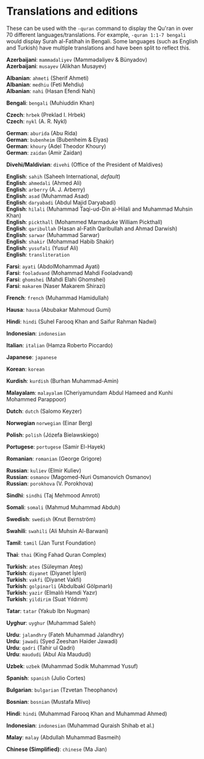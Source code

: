 # Translations and editions

These can be used with the `-quran` command to display the Qu'ran in over 70 different languages/translations. 
For example, `-quran 1:1-7 bengali` would display Surah al-Fatihah in Bengali.
Some languages (such as English and Turkish) have multiple translations and have been split to reflect this.
  
  
  
  
  
**Azerbaijani**: `mammadaliyev` (Məmmədəliyev & Bünyadov)  
**Azerbaijani**: `musayev` (Alikhan Musayev)  
  
**Albanian**: `ahmeti` (Sherif Ahmeti)  
**Albanian**: `medhiu` (Feti Mehdiu)  
**Albanian**: `nahi` (Hasan Efendi Nahi)  
  
**Bengali**: `bengali` (Muhiuddin Khan)  
  
  
**Czech**: `hrbek` (Preklad I. Hrbek)  
**Czech**: `nykl` (A. R. Nykl)  
  
**German**: `aburida` (Abu Rida)  
**German**: `bubenheim` (Bubenheim & Elyas)  
**German**: `khoury` (Adel Theodor Khoury)  
**German**: `zaidan` (Amir Zaidan)  
  
  
**Divehi/Maldivian**: `divehi` (Office of the President of Maldives)  
  
  
**English**: `sahih` (Saheeh International, *default*)  
**English**: `ahmedali` (Ahmed Ali)  
**English**: `arberry` (A. J. Arberry)  
**English**: `asad` (Muhammad Asad)  
**English**: `daryabadi` (Abdul Majid Daryabadi)  
**English**: `hilali` (Muhammad Taqi-ud-Din al-Hilali and Muhammad Muhsin Khan)  
**English**: `pickthall` (Mohammed Marmaduke William Pickthall)  
**English**: `qaribullah` (Hasan al-Fatih Qaribullah and Ahmad Darwish)  
**English**: `sarwar` (Muhammad Sarwar)  
**English**: `shakir` (Mohammad Habib Shakir)  
**English**: `yusufali` (Yusuf Ali)  
**English**: `transliteration`  
  
  
**Farsi**: `ayati` (AbdolMohammad Ayati)  
**Farsi**: `fooladvand` (Mohammad Mahdi Fooladvand)  
**Farsi**: `ghomshei` (Mahdi Elahi Ghomshei)  
**Farsi**: `makarem` (Naser Makarem Shirazi)  
  
  
**French**: `french` (Muhammad Hamidullah)
  
  
**Hausa**: `hausa` (Abubakar Mahmoud Gumi)
  
  
**Hindi**: `hindi` (Suhel Farooq Khan and Saifur Rahman Nadwi)
  
 
**Indonesian**: `indonesian`

**Italian**: `italian` (Hamza Roberto Piccardo)

**Japanese**: `japanese`

**Korean**: `korean`

**Kurdish**: `kurdish` (Burhan Muhammad-Amin)

**Malayalam**: `malayalam` (Cheriyamundam Abdul Hameed and Kunhi Mohammed Parappoor)

**Dutch**: `dutch` (Salomo Keyzer)

**Norwegian** `norwegian` (Einar Berg)

**Polish**: `polish` (Józefa Bielawskiego)

**Portugese**: `portugese` (Samir El-Hayek)

**Romanian**: `romanian` (George Grigore)

**Russian**: `kuliev` (Elmir Kuliev)  
**Russian**: `osmanov` (Magomed-Nuri Osmanovich Osmanov)  
**Russian**: `porokhova` (V. Porokhova)  

**Sindhi**: `sindhi` (Taj Mehmood Amroti)

**Somali**: `somali` (Mahmud Muhammad Abduh)

**Swedish**: `swedish` (Knut Bernström)

**Swahili**: `swahili` (Ali Muhsin Al-Barwani)

**Tamil**: `tamil` (Jan Turst Foundation)

**Thai**: `thai` (King Fahad Quran Complex)

**Turkish**: `ates` (Süleyman Ateş)  
**Turkish**: `diyanet` (Diyanet İşleri)  
**Turkish**: `vakfi` (Diyanet Vakfi)   
**Turkish**: `golpinarli` (Abdulbakî Gölpınarlı)  
**Turkish**: `yazir` (Elmalılı Hamdi Yazır)  
**Turkish**: `yildirim` (Suat Yıldırım)  

**Tatar**: `tatar` (Yakub Ibn Nugman)

**Uyghur**: `uyghur` (Muhammad Saleh)

**Urdu**: `jalandhry` (Fateh Muhammad Jalandhry)  
**Urdu**: `jawadi` (Syed Zeeshan Haider Jawadi)  
**Urdu**: `qadri` (Tahir ul Qadri)  
**Urdu**: `maududi` (Abul Ala Maududi)  

**Uzbek**: `uzbek` (Muhammad Sodik Muhammad Yusuf)

**Spanish**: `spanish` (Julio Cortes)

**Bulgarian**: `bulgarian` (Tzvetan Theophanov)

**Bosnian**: `bosnian` (Mustafa Mlivo)

**Hindi**: `hindi` (Muhammad Farooq Khan and Muhammad Ahmed)

**Indonesian**: `indonesian` (Muhammad Quraish Shihab et al.)

**Malay**: `malay` (Abdullah Muhammad Basmeih) 

**Chinese (Simplified)**: `chinese` (Ma Jian)










